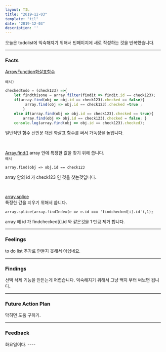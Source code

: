 ```yaml
---
layout: TIL
title: "2019-12-03"
template: "til"
date: "2019-12-03"
description: ''
---
```


오늘은 todolist에 익숙해지기 위해서 빈페이지에 새로 작성하는 것을 반복했습니다.

---

<h3>Facts</h3>

[ArrowFunction화살표함수](https://developer.mozilla.org/ko/docs/Web/JavaScript/Reference/Functions/%EC%95%A0%EB%A1%9C%EC%9A%B0_%ED%8E%91%EC%85%98)<br/>

`예시)`
```javascript
checkedtodo = (check123) =>{
    let findthisone = array.filter(findit => findit.id == check123);
    if(array.find(obj => obj.id == check123).checked == false){
         array.find(obj => obj.id == check123).checked =true ;
        }
    else if(array.find(obj => obj.id == check123).checked == true){
        array.find(obj => obj.id == check123).checked = false; }
    console.log(array.find(obj => obj.id == check123).checked);

```
일반적인 함수 선언문 대신 화살표 함수를 써서 가독성을 높입니다.


<br/>

[Array.find()](https://developer.mozilla.org/ko/docs/Web/JavaScript/Reference/Global_Objects/Array/findIndex)
array 안에 특정한 값을 찾기 위해 씁니다.<br/>
`예시`
```
array.find(obj => obj.id == check123
```
array 안의 id 가 check123 인 것을 찾는것입니다.

<br/>

[array.splice](https://developer.mozilla.org/ko/docs/Web/JavaScript/Reference/Global_Objects/Array/splice)<br/>
특정한 값을 지우기 위해서 씁니다.

```
array.splice(array.findIndex(e => e.id === 'findchecked[i].id'),1);
```
array 에 id 가 findchecked[i].id 와 같은것을 1 만큼 제거 합니다.


---

<h3>Feelings</h3> to do list 추가로 만들지 못해서 아쉽네요.

---

<h3>Findings</h3> 선택 삭제 기능을 만든는게 어렵습니다. 익숙해지기 위해서 그냥 백지 부터 써보면 됩니다.

---

<h3>Future Action Plan</h3> 
막히면 도움 구하기.

---

<h3>Feedback</h3> 
화요일이다.
----